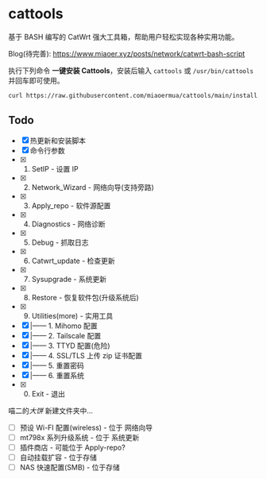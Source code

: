 # cattools

基于 BASH 编写的 CatWrt 强大工具箱，帮助用户轻松实现各种实用功能。

Blog(待完善): <https://www.miaoer.xyz/posts/network/catwrt-bash-script>

执行下列命令 **一键安装 Cattools**，安装后输入 `cattools` 或 `/usr/bin/cattools` 并回车即可使用。

```bash
curl https://raw.githubusercontent.com/miaoermua/cattools/main/install.sh | bash
```

## Todo

- [x] 热更新和安装脚本
- [x] 命令行参数
- [x] 1. SetIP                                  -  设置 IP
- [x] 2. Network_Wizard                         -  网络向导(支持旁路)
- [x] 3. Apply_repo                             -  软件源配置
- [x] 4. Diagnostics                            -  网络诊断
- [x] 5. Debug                                  -  抓取日志
- [x] 6. Catwrt_update                          -  检查更新
- [x] 7. Sysupgrade                             -  系统更新
- [x] 8. Restore                                -  恢复软件包(升级系统后)
- [x] 9. Utilities(more)                        -  实用工具
- [x]  |——  1. Mihomo 配置
- [x]  |——  2. Tailscale 配置
- [x]  |——  3. TTYD 配置(危险)
- [x]  |——  4. SSL/TLS 上传 zip 证书配置
- [x]  |——  5. 重置密码
- [x]  |——  6. 重置系统
- [x] 0. Exit                            -  退出

喵二的*大饼* 新建文件夹中...

- [ ] 预设 Wi-FI 配置(wireless) - 位于 网络向导
- [ ] mt798x 系列升级系统 - 位于 系统更新
- [ ] 插件商店  - 可能位于 Apply-repo?
- [ ] 自动挂载扩容  - 位于存储
- [ ] NAS 快速配置(SMB)  - 位于存储
